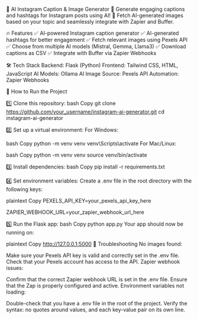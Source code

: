 📸 AI Instagram Caption & Image Generator 🚀
Generate engaging captions and hashtags for Instagram posts using AI!
🎨 Fetch AI-generated images based on your topic and seamlessly integrate with Zapier and Buffer.

🔥 Features
✅ AI-powered Instagram caption generator
✅ AI-generated hashtags for better engagement
✅ Fetch relevant images using Pexels API
✅ Choose from multiple AI models (Mistral, Gemma, Llama3)
✅ Download captions as CSV
✅ Integrate with Buffer via Zapier Webhooks

🛠 Tech Stack
Backend: Flask (Python)
Frontend: Tailwind CSS, HTML, JavaScript
AI Models: Ollama AI
Image Source: Pexels API
Automation: Zapier Webhooks

🚀 How to Run the Project

1️⃣ Clone this repository:
bash
Copy
git clone https://github.com/your_username/instagram-ai-generator.git
cd instagram-ai-generator

2️⃣ Set up a virtual environment:
For Windows:

bash
Copy
python -m venv venv
venv\Scripts\activate
For Mac/Linux:

bash
Copy
python -m venv venv
source venv/bin/activate

3️⃣ Install dependencies:
bash
Copy
pip install -r requirements.txt

4️⃣ Set environment variables:
Create a .env file in the root directory with the following keys:

plaintext
Copy
PEXELS_API_KEY=your_pexels_api_key_here

ZAPIER_WEBHOOK_URL=your_zapier_webhook_url_here

5️⃣ Run the Flask app:
bash
Copy
python app.py
Your app should now be running on:

plaintext
Copy
http://127.0.0.1:5000
🌟 Troubleshooting
No images found:

Make sure your Pexels API key is valid and correctly set in the .env file.
Check that your Pexels account has access to the API.
Zapier webhook issues:

Confirm that the correct Zapier webhook URL is set in the .env file.
Ensure that the Zap is properly configured and active.
Environment variables not loading:

Double-check that you have a .env file in the root of the project.
Verify the syntax: no quotes around values, and each key-value pair on its own line.
